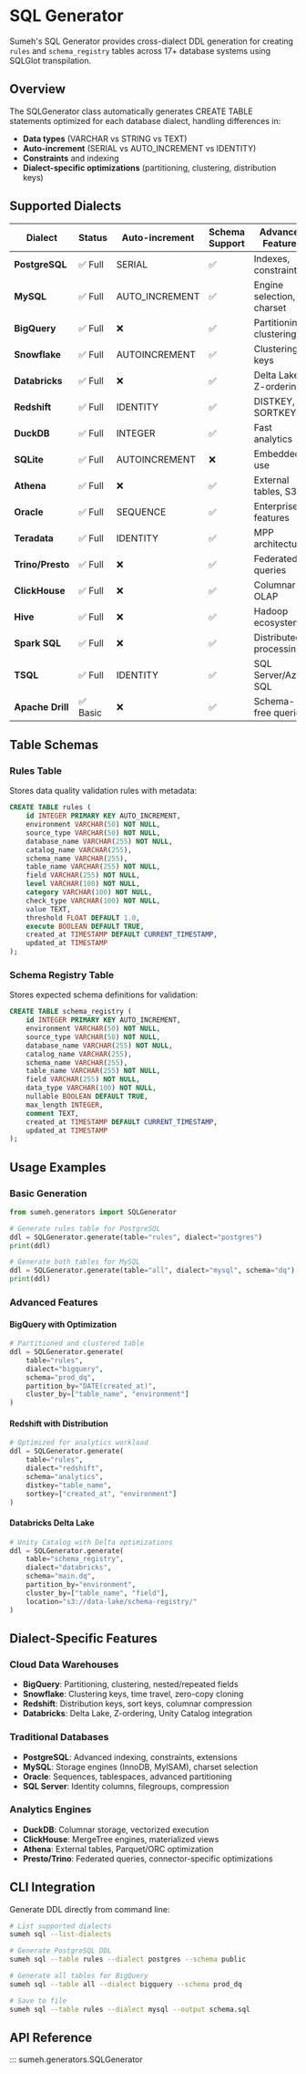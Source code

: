 # SQL Generator

Sumeh's SQL Generator provides cross-dialect DDL generation for creating `rules` and `schema_registry` tables across 17+ database systems using SQLGlot transpilation.

## Overview

The SQLGenerator class automatically generates CREATE TABLE statements optimized for each database dialect, handling differences in:

- **Data types** (VARCHAR vs STRING vs TEXT)
- **Auto-increment** (SERIAL vs AUTO_INCREMENT vs IDENTITY)
- **Constraints** and indexing
- **Dialect-specific optimizations** (partitioning, clustering, distribution keys)

## Supported Dialects

| Dialect | Status | Auto-increment | Schema Support | Advanced Features |
|---------|--------|----------------|----------------|-----------------|
| **PostgreSQL** | ✅ Full | SERIAL | ✅ | Indexes, constraints |
| **MySQL** | ✅ Full | AUTO_INCREMENT | ✅ | Engine selection, charset |
| **BigQuery** | ✅ Full | ❌ | ✅ | Partitioning, clustering |
| **Snowflake** | ✅ Full | AUTOINCREMENT | ✅ | Clustering keys |
| **Databricks** | ✅ Full | ❌ | ✅ | Delta Lake, Z-ordering |
| **Redshift** | ✅ Full | IDENTITY | ✅ | DISTKEY, SORTKEY |
| **DuckDB** | ✅ Full | INTEGER | ✅ | Fast analytics |
| **SQLite** | ✅ Full | AUTOINCREMENT | ❌ | Embedded use |
| **Athena** | ✅ Full | ❌ | ✅ | External tables, S3 |
| **Oracle** | ✅ Full | SEQUENCE | ✅ | Enterprise features |
| **Teradata** | ✅ Full | IDENTITY | ✅ | MPP architecture |
| **Trino/Presto** | ✅ Full | ❌ | ✅ | Federated queries |
| **ClickHouse** | ✅ Full | ❌ | ✅ | Columnar OLAP |
| **Hive** | ✅ Full | ❌ | ✅ | Hadoop ecosystem |
| **Spark SQL** | ✅ Full | ❌ | ✅ | Distributed processing |
| **TSQL** | ✅ Full | IDENTITY | ✅ | SQL Server/Azure SQL |
| **Apache Drill** | ✅ Basic | ❌ | ✅ | Schema-free queries |

## Table Schemas

### Rules Table
Stores data quality validation rules with metadata:

```sql
CREATE TABLE rules (
    id INTEGER PRIMARY KEY AUTO_INCREMENT,
    environment VARCHAR(50) NOT NULL,
    source_type VARCHAR(50) NOT NULL,
    database_name VARCHAR(255) NOT NULL,
    catalog_name VARCHAR(255),
    schema_name VARCHAR(255),
    table_name VARCHAR(255) NOT NULL,
    field VARCHAR(255) NOT NULL,
    level VARCHAR(100) NOT NULL,
    category VARCHAR(100) NOT NULL,
    check_type VARCHAR(100) NOT NULL,
    value TEXT,
    threshold FLOAT DEFAULT 1.0,
    execute BOOLEAN DEFAULT TRUE,
    created_at TIMESTAMP DEFAULT CURRENT_TIMESTAMP,
    updated_at TIMESTAMP
);
```

### Schema Registry Table
Stores expected schema definitions for validation:

```sql
CREATE TABLE schema_registry (
    id INTEGER PRIMARY KEY AUTO_INCREMENT,
    environment VARCHAR(50) NOT NULL,
    source_type VARCHAR(50) NOT NULL,
    database_name VARCHAR(255) NOT NULL,
    catalog_name VARCHAR(255),
    schema_name VARCHAR(255),
    table_name VARCHAR(255) NOT NULL,
    field VARCHAR(255) NOT NULL,
    data_type VARCHAR(100) NOT NULL,
    nullable BOOLEAN DEFAULT TRUE,
    max_length INTEGER,
    comment TEXT,
    created_at TIMESTAMP DEFAULT CURRENT_TIMESTAMP,
    updated_at TIMESTAMP
);
```

## Usage Examples

### Basic Generation
```python
from sumeh.generators import SQLGenerator

# Generate rules table for PostgreSQL
ddl = SQLGenerator.generate(table="rules", dialect="postgres")
print(ddl)

# Generate both tables for MySQL
ddl = SQLGenerator.generate(table="all", dialect="mysql", schema="dq")
print(ddl)
```

### Advanced Features

#### BigQuery with Optimization
```python
# Partitioned and clustered table
ddl = SQLGenerator.generate(
    table="rules",
    dialect="bigquery",
    schema="prod_dq",
    partition_by="DATE(created_at)",
    cluster_by=["table_name", "environment"]
)
```

#### Redshift with Distribution
```python
# Optimized for analytics workload
ddl = SQLGenerator.generate(
    table="rules",
    dialect="redshift",
    schema="analytics",
    distkey="table_name",
    sortkey=["created_at", "environment"]
)
```

#### Databricks Delta Lake
```python
# Unity Catalog with Delta optimizations
ddl = SQLGenerator.generate(
    table="schema_registry",
    dialect="databricks",
    schema="main.dq",
    partition_by="environment",
    cluster_by=["table_name", "field"],
    location="s3://data-lake/schema-registry/"
)
```

## Dialect-Specific Features

### Cloud Data Warehouses
- **BigQuery**: Partitioning, clustering, nested/repeated fields
- **Snowflake**: Clustering keys, time travel, zero-copy cloning
- **Redshift**: Distribution keys, sort keys, columnar compression
- **Databricks**: Delta Lake, Z-ordering, Unity Catalog integration

### Traditional Databases
- **PostgreSQL**: Advanced indexing, constraints, extensions
- **MySQL**: Storage engines (InnoDB, MyISAM), charset selection
- **Oracle**: Sequences, tablespaces, advanced partitioning
- **SQL Server**: Identity columns, filegroups, compression

### Analytics Engines
- **DuckDB**: Columnar storage, vectorized execution
- **ClickHouse**: MergeTree engines, materialized views
- **Athena**: External tables, Parquet/ORC optimization
- **Presto/Trino**: Federated queries, connector-specific optimizations

## CLI Integration

Generate DDL directly from command line:

```bash
# List supported dialects
sumeh sql --list-dialects

# Generate PostgreSQL DDL
sumeh sql --table rules --dialect postgres --schema public

# Generate all tables for BigQuery
sumeh sql --table all --dialect bigquery --schema prod_dq

# Save to file
sumeh sql --table rules --dialect mysql --output schema.sql
```

## API Reference

::: sumeh.generators.SQLGenerator